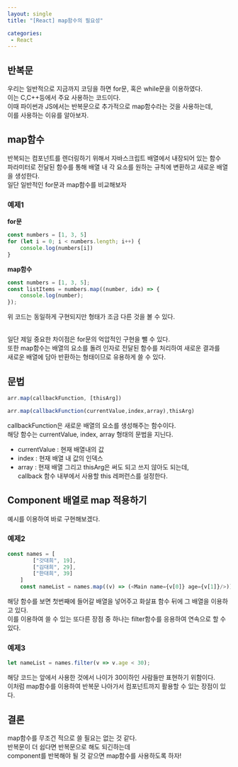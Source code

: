 ```yaml
---
layout: single
title: "[React] map함수의 필요성"

categories:
 - React
---
```

## 반복문
우리는 일반적으로 지금까지 코딩을 하면 for문, 혹은 while문을 이용하였다. <br>
이는 C,C++등에서 주요 사용하는 코드이다. <br>
이때 파이썬과 JS에서는 반복문으로 추가적으로 map함수라는 것을 사용하는데, <br>
이를 사용하는 이유를 알아보자. <br>


## map함수
반복되는 컴포넌트를 렌더링하기 위해서 자바스크립트 배열에서 내장되어 있는 함수 <br>
파라미터로 전달된 함수를 통해 배열 내 각 요소를 원하는 규칙에 변환하고 새로운 배열을 생성한다. <br>
일단 일반적인 for문과 map함수를 비교해보자 <br>

### 예제1

**for문**
```javascript
const numbers = [1, 3, 5]
for (let i = 0; i < numbers.length; i++) {
    console.log(numbers[i])
}
```

**map함수**
```javascript
const numbers = [1, 3, 5];
const listItems = numbers.map((number, idx) => {
    console.log(number);
});
```

위  코드는 동일하게 구현되지만 형태가 조금 다른 것을 볼 수 있다. <br> <br>

일단 제일 중요한 차이점은 for문의 억압적인 구현을 뺄 수 있다. <br>
또한 map함수는 배열의 요소를 돌려 인자로 전달된 함수를 처리하여 새로운 결과를 <br>
새로운 배열에 담아 반환하는 형태이므로 유용하게 쓸 수 있다. <br>


## 문법

```javascript
arr.map(callbackFunction, [thisArg])
```
```javascript
arr.map(callbackFunction(currentValue,index,array),thisArg)
```

callbackFunction은 새로운 배열의 요소를 생성해주는 함수이다. <br>
해당 함수는 currentValue, index, array 형태의 문법을 지닌다. <br>
- currentValue : 현재 배열내의 값
- index : 현재 배열 내 값의 인덱스
- array : 현재 배열
그리고 thisArg은 써도 되고 쓰지 않아도 되는데, <br>
callback 함수 내부에서 사용할 this 레퍼런스를 설정한다. <br>

## Component 배열로 map 적용하기
예시를 이용하여 바로 구현해보겠다. <br>

### 예제2
```javascript
const names = [
		["갓대희", 19], 
		["김대희", 29],
		["한대희", 39]
	]
	const nameList = names.map((v) => (<Main name={v[0]} age={v[1]}/>))
```
해당 함수를 보면 첫번째에 들어갈 배열을 넣어주고 화살표 함수 뒤에 그 배열을 이용하고 있다. <br>
이를 이용하여 쓸 수 있는 또다른 장점 중 하나는 filter함수를 응용하여 연속으로 할 수 있다. <br>

### 예제3
```javascript
let nameList = names.filter(v => v.age < 30);
```
해당 코드는 앞에서 사용한 것에서 나이가 30이하인 사람들만 표현하기 위함이다. <br>
이처럼 map함수를 이용하여 반복문 나아가서 컴포넌트까지 활용할 수 있는 장점이 있다. <br>


## 결론
map함수를 무조건 적으로 쓸 필요는 없는 것 같다. <br>
반복문이 더 쉽다면 반복문으로 해도 되긴하는데 <br>
component를 반복해야 될 것 같으면 map함수를 사용하도록 하자! <br>
